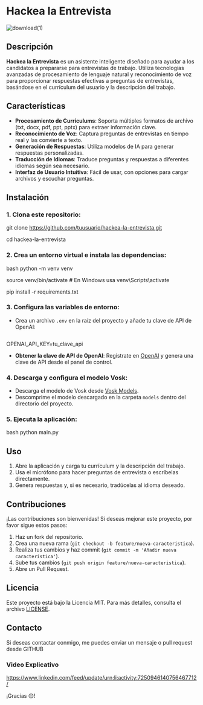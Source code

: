 # Hackea la Entrevista

![download(1)](https://github.com/user-attachments/assets/39123f83-bced-4c0d-a164-cbe29f87fb0e)

## Descripción

**Hackea la Entrevista** es un asistente inteligente diseñado para ayudar a los candidatos a prepararse para entrevistas de trabajo. Utiliza tecnologías avanzadas de procesamiento de lenguaje natural y reconocimiento de voz para proporcionar respuestas efectivas a preguntas de entrevistas, basándose en el currículum del usuario y la descripción del trabajo.

## Características

- **Procesamiento de Currículums**: Soporta múltiples formatos de archivo (txt, docx, pdf, ppt, pptx) para extraer información clave.
- **Reconocimiento de Voz**: Captura preguntas de entrevistas en tiempo real y las convierte a texto.
- **Generación de Respuestas**: Utiliza modelos de IA para generar respuestas personalizadas.
- **Traducción de Idiomas**: Traduce preguntas y respuestas a diferentes idiomas según sea necesario.
- **Interfaz de Usuario Intuitiva**: Fácil de usar, con opciones para cargar archivos y escuchar preguntas.

## Instalación

### 1. Clona este repositorio:

git clone https://github.com/tuusuario/hackea-la-entrevista.git

cd hackea-la-entrevista


### 2. Crea un entorno virtual e instala las dependencias:

bash
python -m venv venv

source venv/bin/activate  # En Windows usa venv\Scripts\activate

pip install -r requirements.txt


### 3. Configura las variables de entorno:

   - Crea un archivo `.env` en la raíz del proyecto y añade tu clave de API de OpenAI:
     ```

 OPENAI_API_KEY=tu_clave_api
 

   - **Obtener la clave de API de OpenAI**: Regístrate en [OpenAI](https://beta.openai.com/signup/) y genera una clave de API desde el panel de control.

### 4. Descarga y configura el modelo Vosk:
   - Descarga el modelo de Vosk desde [Vosk Models](https://alphacephei.com/vosk/models).
   - Descomprime el modelo descargado en la carpeta `models` dentro del directorio del proyecto.

### 5. Ejecuta la aplicación:

bash
python main.py


## Uso

1. Abre la aplicación y carga tu currículum y la descripción del trabajo.
2. Usa el micrófono para hacer preguntas de entrevista o escríbelas directamente.
3. Genera respuestas y, si es necesario, tradúcelas al idioma deseado.

## Contribuciones

¡Las contribuciones son bienvenidas! Si deseas mejorar este proyecto, por favor sigue estos pasos:

1. Haz un fork del repositorio.
2. Crea una nueva rama (`git checkout -b feature/nueva-caracteristica`).
3. Realiza tus cambios y haz commit (`git commit -m 'Añadir nueva característica'`).
4. Sube tus cambios (`git push origin feature/nueva-caracteristica`).
5. Abre un Pull Request.

## Licencia

Este proyecto está bajo la Licencia MIT. Para más detalles, consulta el archivo [LICENSE](./LICENSE).

## Contacto

Si deseas contactar conmigo, me puedes enviar un mensaje o pull request desde GITHUB

### Video Explicativo

https://www.linkedin.com/feed/update/urn:li:activity:7250946140756467712/

¡Gracias 😊!

